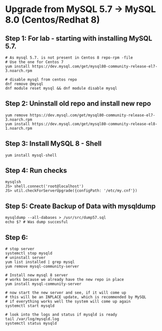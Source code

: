 # Upgrade from MySQL 5.7 -> MySQL 8.0 (Centos/Redhat 8) 

## Step 1: For lab - starting with installing MySQL 5.7.

```
# As mysql 5.7. is not present in Centos 8 repo-rpm -file
# Use the one for Centos 7 
yum install https://dev.mysql.com/get/mysql80-community-release-el7-3.noarch.rpm

# disable mysql from centos repo
dnf remove @mysql
dnf module reset mysql && dnf module disable mysql

```
## Step 2: Uninstall old repo and install new repo 

```
yum remove https://dev.mysql.com/get/mysql80-community-release-el7-3.noarch.rpm
yum install https://dev.mysql.com/get/mysql80-community-release-el8-1.noarch.rpm
```

## Step 3: Install MySQL 8 - Shell 

```
yum install mysql-shell
```

## Step 4: Run checks 

```
mysqlsh 
JS> shell.connect('root@localhost')
JS> util.checkForServerUpgrade({configPath: '/etc/my.cnf'})
```

## Step 5: Create Backup of Data with mysqldump 

```
mysqldump --all-dabases > /usr/src/dump57.sql
echo $? # Was dump succesful 
```

## Step 6:

```
# stop server 
systemctl stop mysqld 
# uninstall server 
yum list installed | grep mysql 
yum remove mysql-community-server 

# Install new mysql 8 server 
# works because we already have the new repo in place 
yum install mysql-community-server 

# now start the new server and see, if it will come up
# this will be an INPLACE update, which is recommended by MySQL 
# if everything works well the system will come up again 
systemctl start mysqld 

# look into the logs and status if mysqld is ready
tail /var/log/mysqld.log 
systemctl status mysqld 
```


